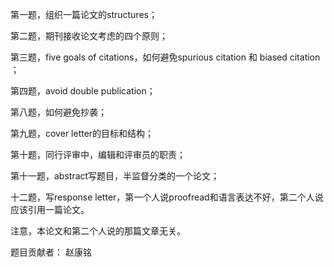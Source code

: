 第一题，组织一篇论文的structures；

第二题，期刊接收论文考虑的四个原则；

第三题，five goals of citations，如何避免spurious citation 和 biased citation ；

第四题，avoid double publication；

第八题，如何避免抄袭；

第九题，cover letter的目标和结构；

第十题，同行评审中，编辑和评审员的职责；

第十一题，abstract写题目，半监督分类的一个论文；

十二题，写response letter，第一个人说proofread和语言表达不好，第二个人说应该引用一篇论文。

注意，本论文和第二个人说的那篇文章无关。

题目贡献者： 赵康铭
